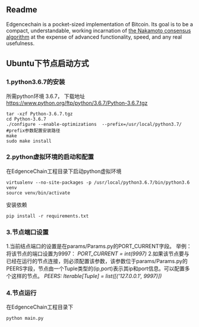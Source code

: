 
## Readme


Edgencechain is a pocket-sized implementation of Bitcoin. Its goal is to
be a compact, understandable, working incarnation of 
[the Nakamoto consensus algorithm](https://github.com/EdgeIntelligenceChain/Materials2Study/blob/master/%E6%AF%94%E7%89%B9%E5%B8%81%E7%99%BD%E7%9A%AE%E4%B9%A6.pdf) at the
expense of advanced functionality, speed, and any real usefulness.


## Ubuntu下节点启动方式

### 1.python3.6.7的安装
所需python环境 3.6.7， 下载地址 https://www.python.org/ftp/python/3.6.7/Python-3.6.7.tgz 
```
tar -xzf Python-3.6.7.tgz
cd Python-3.6.7
./configure --enable-optimizations  --prefix=/usr/local/python3.7/
#prefix参数配置安装路径
make 
sudo make install
```

### 2.python虚拟环境的启动和配置
在EdgenceChain工程目录下启动python虚拟环境
```
virtualenv --no-site-packages -p /usr/local/python3.6.7/bin/python3.6  venv
source venv/bin/activate
```
安装依赖
```
pip install -r requirements.txt
```

### 3.节点端口设置
1.当前结点端口的设置是在params/Params.py的PORT_CURRENT字段。 举例：将该节点的端口设置为9997： 
*PORT_CURRENT = int(9997)*
2.如果该节点要与已经在运行的节点连接，则必须配置该参数，该参数位于params/Params.py的PEERS字段，节点由一个Tuple类型的(ip,port)表示其ip和port信息。可以配置多个这样的节点。 
*PEERS: Iterable[Tuple] = list([('127.0.0.1', 9997)])*

### 4.节点运行
在EdgenceChain工程目录下
```
python main.py
```
